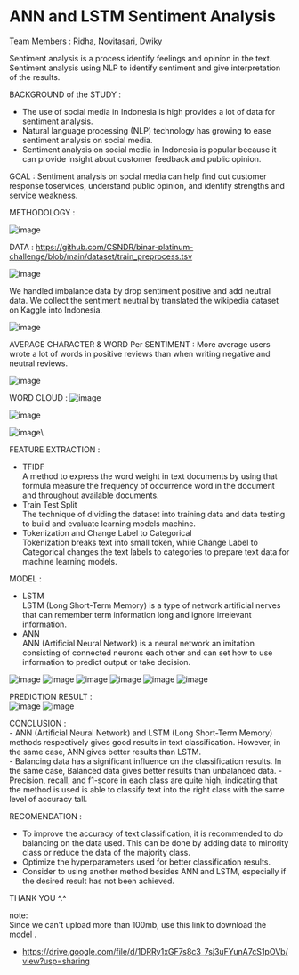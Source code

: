 # ANN and LSTM Sentiment Analysis

Team Members :  Ridha, Novitasari, Dwiky

Sentiment analysis is a process identify feelings and opinion in the text. Sentiment analysis using NLP to identify sentiment and give interpretation of the results.

BACKGROUND of the STUDY : 
- The use of social media in Indonesia is high provides a lot of data for sentiment analysis.
- Natural language processing (NLP) technology has growing to ease sentiment analysis on social media.
- Sentiment analysis on social media in Indonesia is popular because it can provide insight about customer feedback and public opinion.

GOAL :
Sentiment analysis on social media can help find out customer response toservices, understand public opinion, and identify strengths and service weakness.

METHODOLOGY :


![image](https://user-images.githubusercontent.com/114272161/223031547-6ce70740-25bc-48b4-871d-239316ba0805.png)

DATA : 
https://github.com/CSNDR/binar-platinum-challenge/blob/main/dataset/train_preprocess.tsv

![image](https://user-images.githubusercontent.com/114272161/223032027-0d6320a6-39eb-4fe2-83d1-c2b057464cf0.png)

We handled imbalance data by drop sentiment positive and add neutral data. We collect the sentiment neutral by translated the wikipedia dataset on Kaggle into Indonesia.

![image](https://user-images.githubusercontent.com/114272161/223032866-37f37d6d-3af2-486b-8f18-30596fe53aeb.png)

AVERAGE CHARACTER & WORD Per SENTIMENT :
More average users wrote a lot of words in positive reviews than when writing negative and neutral reviews.

![image](https://user-images.githubusercontent.com/114272161/223033014-f85fcc2b-8d30-44de-8b7e-60c3938b0a86.png)

WORD CLOUD :
![image](https://user-images.githubusercontent.com/114272161/223033187-0befbd7e-90fc-4b46-8ba9-1e0541524eb5.png)

![image](https://user-images.githubusercontent.com/114272161/223033353-df77e073-d88f-4c9a-a51e-e1db28ff1711.png)

![image](https://user-images.githubusercontent.com/114272161/223033429-0ecead72-caea-4310-bb29-b0b17223aff8.png)\

FEATURE EXTRACTION :
 - TFIDF <br />
  A method to express the word weight in text documents by using that formula measure the frequency of occurrence word in the document and throughout available documents.
 - Train Test Split <br />
  The technique of dividing the dataset into training data and data testing to build and evaluate learning models machine.
 - Tokenization and Change Label to Categorical <br />
  Tokenization breaks text into small token, while Change Label to Categorical changes the text labels to categories to prepare text data for machine learning models.
  
  MODEL :
  - LSTM <br />
    LSTM (Long Short-Term Memory) is a type of network artificial nerves that can remember term information long and ignore irrelevant information.
   - ANN <br />
    ANN (Artificial Neural Network) is a neural network an imitation consisting of connected neurons each other and can set how to use information to predict output or take decision.
    
![image](https://user-images.githubusercontent.com/114272161/223037381-c6feb680-de6a-42f4-a0f7-7ac60b3d8639.png)
![image](https://user-images.githubusercontent.com/114272161/223037712-e8b05ca8-eed6-431b-9b93-bbcbff1a7f06.png)
![image](https://user-images.githubusercontent.com/114272161/223037756-1b0dec1f-08ee-42c9-a6d1-2647ca67577d.png)
![image](https://user-images.githubusercontent.com/114272161/223037832-a3c7469d-1e37-4a47-8ce8-4bf20f32534f.png)
![image](https://user-images.githubusercontent.com/114272161/223037910-55b94fdc-afa7-4622-a202-9febc7ad88c1.png)
![image](https://user-images.githubusercontent.com/114272161/223038233-e22e3dd4-724f-4bd4-a8d2-4d560f5a8344.png)


PREDICTION RESULT : <br />
![image](https://user-images.githubusercontent.com/114272161/223038046-008f1977-ce00-478e-a255-1d1d5813d775.png)
![image](https://user-images.githubusercontent.com/114272161/223038149-aa1caae7-5bd9-4157-a0fa-c3838c6cc41f.png)


CONCLUSION :<br />
    - ANN (Artificial Neural Network) and LSTM (Long Short-Term Memory) methods respectively gives good results in text classification. However, in the same case, ANN gives better results than LSTM.<br />
    - Balancing data has a significant influence on the classification results. In the same case, Balanced data gives better results than unbalanced data.
    - Precision, recall, and f1-score in each class are quite high, indicating that the method is used is able to classify text into the right class with the same level of accuracy tall.<br />
    
 RECOMENDATION :<br />
  - To improve the accuracy of text classification, it is recommended to do balancing on the data used. This can be done by adding data to minority class or reduce the data of the majority class.<br />
  - Optimize the hyperparameters used for better classification results.<br />
  - Consider to using another method besides ANN and LSTM, especially if the desired result has not been achieved.<br />
  
  
  THANK YOU ^.^

note: <br />
Since we can't upload more than 100mb, use this link to download the model . <br />
- https://drive.google.com/file/d/1DRRy1xGF7s8c3_7sj3uFYunA7cS1pOVb/view?usp=sharing
